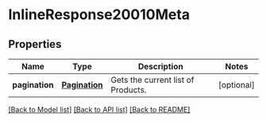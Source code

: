 # InlineResponse20010Meta

## Properties
Name | Type | Description | Notes
------------ | ------------- | ------------- | -------------
**pagination** | [**Pagination**](Pagination.md) | Gets the current list of Products. | [optional] 

[[Back to Model list]](../README.md#documentation-for-models) [[Back to API list]](../README.md#documentation-for-api-endpoints) [[Back to README]](../README.md)


